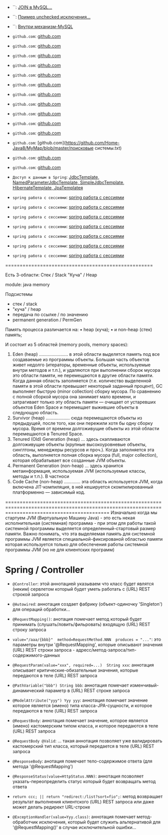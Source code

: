 
* ``: [JOIN в MySQL...](https://docviewer.yandex.ru/?uid=40270829&url=ya-mail%3A%2F%2F2370000006240542699%2F1.2&name=%D1%81%D1%81%D1%8B%D0%BB%D0%BA%D0%B8-2.txt&page=6&c=55c2b1405cc0)
* ``: [Пример unchecked исключения...](https://docviewer.yandex.ru/?uid=40270829&url=ya-mail%3A%2F%2F2370000006240542699%2F1.2&name=%D1%81%D1%81%D1%8B%D0%BB%D0%BA%D0%B8-2.txt&page=7&c=55c2b1405cc0)
* ``: [Внутри механизм-MySQL](https://docviewer.yandex.ru/?uid=40270829&url=ya-mail%3A%2F%2F2370000006240542699%2F1.2&name=%D1%81%D1%81%D1%8B%D0%BB%D0%BA%D0%B8-2.txt&page=5&c=55c2b2dff4a7)

* `github.com`: [github.com](https://github.com/Home-Java8/Java8/tree/master/src/com/sql)
* `github.com`: [github.com](https://github.com/Home-Java8/MyMap)
* `github.com`: [github.com](https://github.com/Home-Java8/MyMap/blob/master/links.txt)
* `github.com`: [github.com](https://github.com/Home-Java8/Solutions/tree/master/src/com)
* `github.com`: [github.com](https://github.com/Home-Java8/Java8/blob/master/heap.txt)
* `github.com`: [github.com](https://github.com/Home-Java8/Java8/tree/master/src/com/exception)
* `github.com`: [github.com](https://github.com/JobTest/AddressBook/tree/release)
* `github.com`: [github.com](https://github.com/JobTest/AddressBook/blob/release/src/main/java/com/web/ContactController.java)
* `github.com`: [github.com](https://github.com/JobTest/AddressBook/blob/release/src/main/webapp/WEB-INF/spring/data.xml)
* `github.com`: [github.com](https://github.com/JobTest/AddressBookDB)
* `github.com`: [github.com](https://github.com/JobTest/AddressBookDB/blob/master/tomcat_realm.sql)
* `github.com`: [github.com](https://github.com/Home-Java8/MyMap/blob/master/поисковые системы.txt)
* `github.com`: [github.com](https://github.com/Home-Java8/Solutions/blob/master/src/com/protect/p1/ClassA.java)
* `github.com`: [github.com](https://github.com/Home-Java8/MyMap/tree/master/src/com/luxoft)
* `Доступ к данным в Spring`: [JdbcTemplate, NamedParameterJdbcTemplate, SimpleJdbcTemplate, HibernateTemplate, JpaTemplateя](http://www.spring-source.ru/articles.php?type=manual&theme=articles&docs=article_01)
* `spring работа с сессиями`: [spring работа с сессиями](http://javatalks.ru/topics/16834?page=1#80610)
* `spring работа с сессиями`: [spring работа с сессиями](http://rsdn.ru/forum/java/3716694.flat)
* `spring работа с сессиями`: [spring работа с сессиями](http://www.sql.ru/forum/1006877/spring-hibernate-vopros-o-rabote-s-sessiyami-v-dao-obektah)
* `spring работа с сессиями`: [spring работа с сессиями](http://www.seostella.com/ru/article/2012/04/26/sessionattributes-sessiya-v-spring-mvc.html)

* `spring работа с сессиями`: [spring работа с сессиями](http://j4sq.blogspot.com/2012/01/java-spring-hibernate.html)

* `spring работа с сессиями`: [spring работа с сессиями](http://www.springbyexample.com.ua/2012/08/faq-transactional.html)
* `spring работа с сессиями`: [spring работа с сессиями](http://www.ibm.com/developerworks/ru/library/j-ts1/)


===================================================

Есть 3-области:
Стек / Stack
"Куча" / Heap


module: java memory

Подсистемы
- стек / stack
- "куча" / heap
- передача по ссылке / по значению
- permanent generation / PermGen


Память процесса различается на:
• heap (куча);
• и non-heap (стек) память;

И состоит из 5 областей (memory pools, memory spaces):
1. Eden (heap) ....................... в этой области выделятся память под все создаваемые из программы объекты. Большая часть объектов живет недолго (итераторы, временные объекты, используемые внутри методов и т.п.), и удаляются при выполнении сборок мусора это области памяти, не перемещаются в другие области памяти. Когда данная область заполняется (т.е. количество выделенной памяти в этой области превышает некоторый заданный процент), GC выполняет быструю (minor collection) сборку мусора. По сравнению с полной сборкой мусора она занимает мало времени, и затрагивает только эту область памяти — очищает от устаревших объектов Eden Space и перемещает выжившие объекты в следующую область.
2. Survivor (heap) ................... сюда перемещаются объекты из предыдущей, после того, как они пережили хотя бы одну сборку мусора. Время от времени долгоживущие объекты из этой области перемещаются в Tenured Space.
3. Tenured (Old) Generation (heap) ... здесь скапливаются долгоживущие объекты (крупные высокоуровневые объекты, синглтоны, менеджеры ресурсов и проч.). Когда заполняется эта область, выполняется полная сборка мусора (full, major collection), которая обрабатывает все созданные JVM объекты.
4. Permanent Generation (non-heap) ... здесь хранится метаинформация, используемая JVM (используемые классы, методы и т.п.). В частноси
5. Code Cache (non-heap) ............. эта область используется JVM, когда включена JIT-компиляция, в ней кешируется скомпилированный платформенно — зависимый код.

================================================================================================================================================
	Изначально когда мы стартуем JVM (Виртуальную Машину Java) - это есть некая исполнительная (системная) программа - при этом для работы
такой системной программы выделяется определенный-стартовый размер памяти. Важно понимать, что эта выделяемая память для системной программы
JVM является специальной-фиксированой областью памяти которая используется только для обеспечения работы системной программы JVM (но не для
клиентских программ)




Spring / Controller
===================

* `@Controller`: этой аннотацией указываем что класс будет являтся (неким) сервлетом который будет уметь работать с (URL) REST строкой запроса
* `@Autowired`: аннотация создает фабрику (объект-одиночку 'Singleton') для операций обработки...

* `@RequestMapping()`: анотация помечает метод который будет принимать (слушать/ловить/фильровать) входящую (URL) REST строку запроса
* `value="/aaa/{bbb}"  method=RequestMethod.NNN  produces = "..."`: это параметры внутри '@RequestMapping', которые описывают значения (URL) REST строки запроса - адресс/метод-запроса/тип-содержимого-данных
* `@RequestParam(value="xxx", required=...)  String xxx`: аннотация описывает критические-обизательные значения, которые передаются в теле (URL) REST запроса
* `@PathVariable("bbb") String bbb`: аннотация помечает изменчивый-динамический параметр в (URL) REST строке запроса
* `@ModelAttribute("yyy") Yyy yyy`: аннотация помечает значение которое является (имено) типа класса-JPA-сущности, и которое передаются в теле (URL) REST запроса
* `@RequestBody`: аннотация помечает значение, которое является (имено) кастомерским типом класса, и которое передаются в теле (URL) REST запроса
* `@RequestBody @Valid`: ... такая аннотация позволяет уже валидировать кастомерский тип класса, который передается в теле (URL) REST запроса

* `@ResponseBody`: анотация помечает тело-содержимое ответа (для метода '@RequestMapping')
* `@ResponseStatus(value=HttpStatus.NNN)`: аннотация позволяет указать-переопределить статус который будет возвращать метод ответа
* `return ccc; || return "redirect:/list?sort=fio";`: метод возвращает результат выполнения клиентского (URL) REST запроса или даже может делать редирект URL-строке
* `@ExceptionHandler(value=Yyy.class)`: аннотация помечает метод-обработчик исключения, который будет служить альтернативой для '@RequestMapping()' в случае исключительной ошибки...
